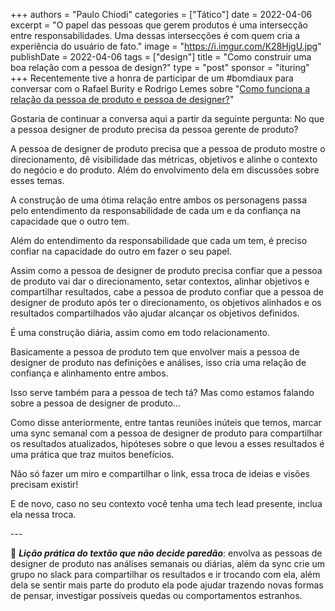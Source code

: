 +++
authors = "Paulo Chiodi"
categories = ["Tático"]
date = 2022-04-06
excerpt = "O papel das pessoas que gerem produtos é uma intersecção entre responsabilidades. Uma dessas intersecções é com quem cria a experiência do usuário de fato."
image = "https://i.imgur.com/K28HjgU.jpg"
publishDate = 2022-04-06
tags = ["design"]
title = "Como construir uma boa relação com a pessoa de design?"
type = "post"
sponsor = "ituring"
+++
Recentemente tive a honra de participar de um #bomdiaux para conversar com o Rafael Burity e Rodrigo Lemes sobre "[Como funciona a relação da pessoa de produto e pessoa de designer?](https://bit.ly/3t1jBDE)"

Gostaria de continuar a conversa aqui a partir da seguinte pergunta: No que a pessoa designer de produto precisa da pessoa gerente de produto?

A pessoa de designer de produto precisa que a pessoa de produto mostre o direcionamento, dê visibilidade das métricas, objetivos e alinhe o contexto do negócio e do produto. Além do envolvimento dela em discussões sobre esses temas.

A construção de uma ótima relação entre ambos os personagens passa pelo entendimento da responsabilidade de cada um e da confiança na capacidade que o outro tem.

Além do entendimento da responsabilidade que cada um tem, é preciso confiar na capacidade do outro em fazer o seu papel.

Assim como a pessoa de designer de produto precisa confiar que a pessoa de produto vai dar o direcionamento, setar contextos, alinhar objetivos e compartilhar resultados, cabe a pessoa de produto confiar que a pessoa de designer de produto após ter o direcionamento, os objetivos alinhados e os resultados compartilhados vão ajudar alcançar os objetivos definidos.

É uma construção diária, assim como em todo relacionamento.

Basicamente a pessoa de produto tem que envolver mais a pessoa de designer de produto nas definições e análises, isso cria uma relação de confiança e alinhamento entre ambos.

Isso serve também para a pessoa de tech tá? Mas como estamos falando sobre a pessoa de designer de produto…

Como disse anteriormente, entre tantas reuniões inúteis que temos, marcar uma sync semanal com a pessoa de designer de produto para compartilhar os resultados atualizados, hipóteses sobre o que levou a esses resultados é uma prática que traz muitos benefícios.  
  
Não só fazer um miro e compartilhar o link, essa troca de ideias e visões precisam existir!

E de novo, caso no seu contexto você tenha uma tech lead presente, inclua ela nessa troca.

\---

📍 **_Lição prática do textão que não decide paredão_**: envolva as pessoas de designer de produto nas análises semanais ou diárias, além da sync crie um grupo no slack para compartilhar os resultados e ir trocando com ela, além dela se sentir mais parte do produto ela pode ajudar trazendo novas formas de pensar, investigar possíveis quedas ou comportamentos estranhos.